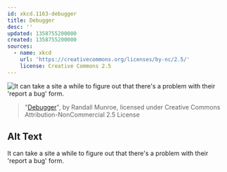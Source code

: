 ```yaml
---
id: xkcd.1163-debugger
title: Debugger
desc: ''
updated: 1358755200000
created: 1358755200000
sources:
  - name: xkcd
    url: 'https://creativecommons.org/licenses/by-nc/2.5/'
    license: Creative Commons 2.5
---
```

![It can take a site a while to figure out that there's a problem with their 'report a bug' form.](https://imgs.xkcd.com/comics/debugger.png)
> "[Debugger](https://xkcd.com/1163/)", by Randall Munroe, licensed under Creative Commons Attribution-NonCommercial 2.5 License

## Alt Text
It can take a site a while to figure out that there's a problem with their 'report a bug' form.
